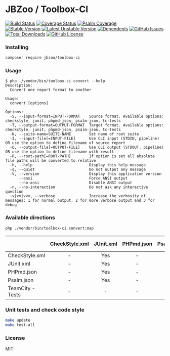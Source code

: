 # JBZoo / Toolbox-CI

[![Build Status](https://travis-ci.org/JBZoo/Toolbox-CI.svg)](https://travis-ci.org/JBZoo/Toolbox-CI)    [![Coverage Status](https://coveralls.io/repos/JBZoo/Toolbox-CI/badge.svg)](https://coveralls.io/github/JBZoo/Toolbox-CI)    [![Psalm Coverage](https://shepherd.dev/github/JBZoo/Toolbox-CI/coverage.svg)](https://shepherd.dev/github/JBZoo/Toolbox-CI)    
[![Stable Version](https://poser.pugx.org/jbzoo/toolbox-ci/version)](https://packagist.org/packages/jbzoo/toolbox-ci)    [![Latest Unstable Version](https://poser.pugx.org/jbzoo/toolbox-ci/v/unstable)](https://packagist.org/packages/jbzoo/toolbox-ci)    [![Dependents](https://poser.pugx.org/jbzoo/toolbox-ci/dependents)](https://packagist.org/packages/jbzoo/toolbox-ci/dependents?order_by=downloads)    [![GitHub Issues](https://img.shields.io/github/issues/jbzoo/toolbox-ci)](https://github.com/JBZoo/Toolbox-CI/issues)    [![Total Downloads](https://poser.pugx.org/jbzoo/toolbox-ci/downloads)](https://packagist.org/packages/jbzoo/toolbox-ci/stats)    [![GitHub License](https://img.shields.io/github/license/jbzoo/toolbox-ci)](https://github.com/JBZoo/Toolbox-CI/blob/master/LICENSE)



### Installing

```sh
composer require jbzoo/toolbox-ci
```


### Usage

```
$ php ./vendor/bin/toolbox-ci convert --help
Description:
  Convert one report format to another

Usage:
  convert [options]

Options:
  -S, --input-format=INPUT-FORMAT    Source format. Available options: checkstyle, junit, phpmd-json, psalm-json, tc-tests
  -T, --output-format=OUTPUT-FORMAT  Target format. Available options: checkstyle, junit, phpmd-json, psalm-json, tc-tests
  -N, --suite-name=SUITE-NAME        Set name of root suite
  -I, --input-file[=INPUT-FILE]      Use CLI input (STDIN, pipeline) OR use the option to define filename of source report
  -O, --output-file[=OUTPUT-FILE]    Use CLI output (STDOUT, pipeline) OR use the option to define filename with result
  -R, --root-path[=ROOT-PATH]        If option is set all absolute file paths will be converted to relative
  -h, --help                         Display this help message
  -q, --quiet                        Do not output any message
  -V, --version                      Display this application version
      --ansi                         Force ANSI output
      --no-ansi                      Disable ANSI output
  -n, --no-interaction               Do not ask any interactive question
  -v|vv|vvv, --verbose               Increase the verbosity of messages: 1 for normal output, 2 for more verbose output and 3 for debug

```



### Available directions

```sh
php ./vendor/bin/toolbox-ci convert:map
```

|                  | CheckStyle.xml | JUnit.xml | PHPmd.json | Psalm.json | TeamCity - Tests |
|:-----------------|:--------------:|:---------:|:----------:|:----------:|:----------------:|
| CheckStyle.xml   |       -        |    Yes    |     -      |     -      |       Yes        |
| JUnit.xml        |       -        |    Yes    |     -      |     -      |       Yes        |
| PHPmd.json       |       -        |    Yes    |     -      |     -      |       Yes        |
| Psalm.json       |       -        |    Yes    |     -      |     -      |       Yes        |
| TeamCity - Tests |       -        |     -     |     -      |     -      |        -         |



### Unit tests and check code style

```sh
make update
make test-all
```


### License

MIT

